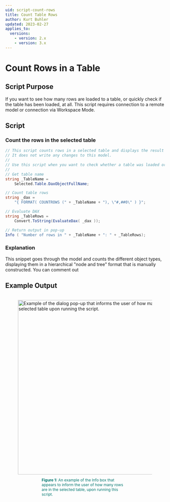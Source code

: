 ```yaml
---
uid: script-count-rows
title: Count Table Rows
author: Kurt Buhler
updated: 2023-02-27
applies_to:
  versions:
    - version: 2.x
    - version: 3.x
---
```

# Count Rows in a Table

## Script Purpose
If you want to see how many rows are loaded to a table, or quickly check if the table has been loaded, at all.
This script requires connection to a remote model or connection via Workspace Mode.

## Script

### Count the rows in the selected table
```csharp
// This script counts rows in a selected table and displays the result in a pop-up info box.
// It does not write any changes to this model.
//
// Use this script when you want to check whether a table was loaded or how many rows it has.
//
// Get table name
string _TableName = 
    Selected.Table.DaxObjectFullName;

// Count table rows
string _dax = 
    "{ FORMAT( COUNTROWS (" + _TableName + "), \"#,##0\" ) }";

// Evaluate DAX
string _TableRows = 
    Convert.ToString(EvaluateDax( _dax ));

// Return output in pop-up
Info ( "Number of rows in " + _TableName + ": " + _TableRows);
```
### Explanation
This snippet goes through the model and counts the different object types, displaying them in a hierarchical "node and tree" format that is manually constructed. 
You can comment out 

## Example Output

<figure style="padding-top: 15px;">
  <img class="noscale" src="~/images/Cscripts/script-count-rows-output.png" alt="Example of the dialog pop-up that informs the user of how many rows are in the selected table upon running the script." style="width: 550px;"/>
  <figcaption style="font-size: 12px; padding-top: 10px; padding-bottom: 15px; padding-left: 75px; padding-right: 75px; color:#00766e"><strong>Figure 1:</strong> An example of the Info box that appears to inform the user of how many rows are in the selected table, upon running this script.</figcaption>
</figure>